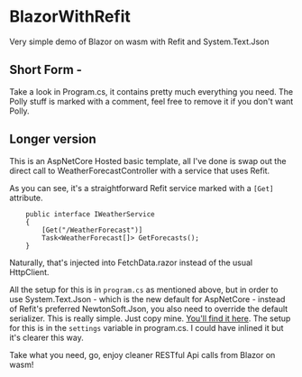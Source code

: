 # BlazorWithRefit
Very simple demo of Blazor on wasm with Refit and System.Text.Json

## Short Form - 

Take a look in Program.cs, it contains pretty much everything you need.  The Polly stuff is marked with a comment, feel free to remove it if you don't want Polly.

## Longer version

This is an AspNetCore Hosted basic template, all I've done is swap out the direct call to WeatherForecastController with a service that uses Refit.

As you can see, it's a straightforward Refit service marked with a `[Get]` attribute.

```
    public interface IWeatherService
    {
        [Get("/WeatherForecast")]
        Task<WeatherForecast[]> GetForecasts();
    }
```

Naturally, that's injected into FetchData.razor instead of the usual HttpClient.

All the setup for this is in `program.cs` as mentioned above, but in order to use System.Text.Json - which is the new default for AspNetCore - instead of Refit's preferred NewtonSoft.Json, you also need to override the default serializer.  This is really simple.  Just copy mine.  [You'll find it here](https://github.com/richbryant/BlazorWithRefit/blob/main/BlazorWithRefit/Client/JsonContentSerializer.cs).  The setup for this is in the `settings` variable in program.cs. I could have inlined it but it's clearer this way.

Take what you need, go, enjoy cleaner RESTful Api calls from Blazor on wasm!


